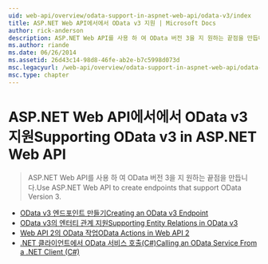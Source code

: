 ```yaml
---
uid: web-api/overview/odata-support-in-aspnet-web-api/odata-v3/index
title: ASP.NET Web API에서에서 OData v3 지원 | Microsoft Docs
author: rick-anderson
description: ASP.NET Web API를 사용 하 여 OData 버전 3을 지 원하는 끝점을 만듭니다.
ms.author: riande
ms.date: 06/26/2014
ms.assetid: 26d43c14-98d8-46fe-ab2e-b7c5998d073d
msc.legacyurl: /web-api/overview/odata-support-in-aspnet-web-api/odata-v3
msc.type: chapter
---
```

<a name="supporting-odata-v3-in-aspnet-web-api"></a><span data-ttu-id="448ef-103">ASP.NET Web API에서에서 OData v3 지원</span><span class="sxs-lookup"><span data-stu-id="448ef-103">Supporting OData v3 in ASP.NET Web API</span></span>
====================
> <span data-ttu-id="448ef-104">ASP.NET Web API를 사용 하 여 OData 버전 3을 지 원하는 끝점을 만듭니다.</span><span class="sxs-lookup"><span data-stu-id="448ef-104">Use ASP.NET Web API to create endpoints that support OData Version 3.</span></span>


- [<span data-ttu-id="448ef-105">OData v3 엔드포인트 만들기</span><span class="sxs-lookup"><span data-stu-id="448ef-105">Creating an OData v3 Endpoint</span></span>](creating-an-odata-endpoint.md)
- [<span data-ttu-id="448ef-106">OData v3의 엔터티 관계 지원</span><span class="sxs-lookup"><span data-stu-id="448ef-106">Supporting Entity Relations in OData v3</span></span>](working-with-entity-relations.md)
- [<span data-ttu-id="448ef-107">Web API 2의 OData 작업</span><span class="sxs-lookup"><span data-stu-id="448ef-107">OData Actions in Web API 2</span></span>](odata-actions.md)
- [<span data-ttu-id="448ef-108">.NET 클라이언트에서 OData 서비스 호출(C#)</span><span class="sxs-lookup"><span data-stu-id="448ef-108">Calling an OData Service From a .NET Client (C#)</span></span>](calling-an-odata-service-from-a-net-client.md)
